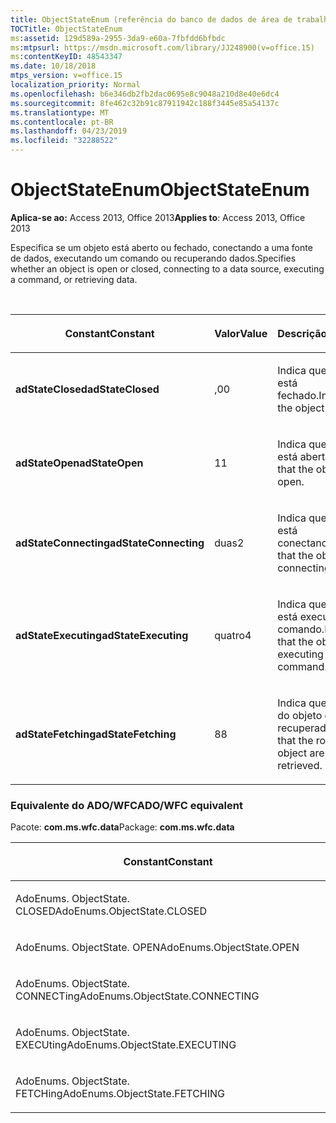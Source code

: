 ```yaml
---
title: ObjectStateEnum (referência do banco de dados de área de trabalho do Access)
TOCTitle: ObjectStateEnum
ms:assetid: 129d589a-2955-3da9-e60a-7fbfdd6bfbdc
ms:mtpsurl: https://msdn.microsoft.com/library/JJ248900(v=office.15)
ms:contentKeyID: 48543347
ms.date: 10/18/2018
mtps_version: v=office.15
localization_priority: Normal
ms.openlocfilehash: b6e346db2fb2dac0695e8c9048a210d8e40e6dc4
ms.sourcegitcommit: 8fe462c32b91c87911942c188f3445e85a54137c
ms.translationtype: MT
ms.contentlocale: pt-BR
ms.lasthandoff: 04/23/2019
ms.locfileid: "32288522"
---
```

# <a name="objectstateenum"></a><span data-ttu-id="ce7c9-102">ObjectStateEnum</span><span class="sxs-lookup"><span data-stu-id="ce7c9-102">ObjectStateEnum</span></span>

<span data-ttu-id="ce7c9-103">**Aplica-se ao:** Access 2013, Office 2013</span><span class="sxs-lookup"><span data-stu-id="ce7c9-103">**Applies to**: Access 2013, Office 2013</span></span>

<span data-ttu-id="ce7c9-104">Especifica se um objeto está aberto ou fechado, conectando a uma fonte de dados, executando um comando ou recuperando dados.</span><span class="sxs-lookup"><span data-stu-id="ce7c9-104">Specifies whether an object is open or closed, connecting to a data source, executing a command, or retrieving data.</span></span>

<br/>

<table>
<colgroup>
<col style="width: 33%" />
<col style="width: 33%" />
<col style="width: 33%" />
</colgroup>
<thead>
<tr class="header">
<th><p><span data-ttu-id="ce7c9-105">Constant</span><span class="sxs-lookup"><span data-stu-id="ce7c9-105">Constant</span></span></p></th>
<th><p><span data-ttu-id="ce7c9-106">Valor</span><span class="sxs-lookup"><span data-stu-id="ce7c9-106">Value</span></span></p></th>
<th><p><span data-ttu-id="ce7c9-107">Descrição</span><span class="sxs-lookup"><span data-stu-id="ce7c9-107">Description</span></span></p></th>
</tr>
</thead>
<tbody>
<tr class="odd">
<td><p><span data-ttu-id="ce7c9-108"><strong>adStateClosed</strong></span><span class="sxs-lookup"><span data-stu-id="ce7c9-108"><strong>adStateClosed</strong></span></span></p></td>
<td><p><span data-ttu-id="ce7c9-109">,0</span><span class="sxs-lookup"><span data-stu-id="ce7c9-109">0</span></span></p></td>
<td><p><span data-ttu-id="ce7c9-110">Indica que o objeto está fechado.</span><span class="sxs-lookup"><span data-stu-id="ce7c9-110">Indicates that the object is closed.</span></span></p></td>
</tr>
<tr class="even">
<td><p><span data-ttu-id="ce7c9-111"><strong>adStateOpen</strong></span><span class="sxs-lookup"><span data-stu-id="ce7c9-111"><strong>adStateOpen</strong></span></span></p></td>
<td><p><span data-ttu-id="ce7c9-112">1</span><span class="sxs-lookup"><span data-stu-id="ce7c9-112">1</span></span></p></td>
<td><p><span data-ttu-id="ce7c9-113">Indica que o objeto está aberto.</span><span class="sxs-lookup"><span data-stu-id="ce7c9-113">Indicates that the object is open.</span></span></p></td>
</tr>
<tr class="odd">
<td><p><span data-ttu-id="ce7c9-114"><strong>adStateConnecting</strong></span><span class="sxs-lookup"><span data-stu-id="ce7c9-114"><strong>adStateConnecting</strong></span></span></p></td>
<td><p><span data-ttu-id="ce7c9-115">duas</span><span class="sxs-lookup"><span data-stu-id="ce7c9-115">2</span></span></p></td>
<td><p><span data-ttu-id="ce7c9-116">Indica que o objeto está conectando.</span><span class="sxs-lookup"><span data-stu-id="ce7c9-116">Indicates that the object is connecting.</span></span></p></td>
</tr>
<tr class="even">
<td><p><span data-ttu-id="ce7c9-117"><strong>adStateExecuting</strong></span><span class="sxs-lookup"><span data-stu-id="ce7c9-117"><strong>adStateExecuting</strong></span></span></p></td>
<td><p><span data-ttu-id="ce7c9-118">quatro</span><span class="sxs-lookup"><span data-stu-id="ce7c9-118">4</span></span></p></td>
<td><p><span data-ttu-id="ce7c9-119">Indica que o objeto está executando um comando.</span><span class="sxs-lookup"><span data-stu-id="ce7c9-119">Indicates that the object is executing a command.</span></span></p></td>
</tr>
<tr class="odd">
<td><p><span data-ttu-id="ce7c9-120"><strong>adStateFetching</strong></span><span class="sxs-lookup"><span data-stu-id="ce7c9-120"><strong>adStateFetching</strong></span></span></p></td>
<td><p><span data-ttu-id="ce7c9-121">8</span><span class="sxs-lookup"><span data-stu-id="ce7c9-121">8</span></span></p></td>
<td><p><span data-ttu-id="ce7c9-122">Indica que as linhas do objeto estão sendo recuperadas.</span><span class="sxs-lookup"><span data-stu-id="ce7c9-122">Indicates that the rows of the object are being retrieved.</span></span></p></td>
</tr>
</tbody>
</table>


### <a name="adowfc-equivalent"></a><span data-ttu-id="ce7c9-123">Equivalente do ADO/WFC</span><span class="sxs-lookup"><span data-stu-id="ce7c9-123">ADO/WFC equivalent</span></span>

<span data-ttu-id="ce7c9-124">Pacote: **com.ms.wfc.data**</span><span class="sxs-lookup"><span data-stu-id="ce7c9-124">Package: **com.ms.wfc.data**</span></span>

<table>
<colgroup>
<col style="width: 100%" />
</colgroup>
<thead>
<tr class="header">
<th><p><span data-ttu-id="ce7c9-125">Constant</span><span class="sxs-lookup"><span data-stu-id="ce7c9-125">Constant</span></span></p></th>
</tr>
</thead>
<tbody>
<tr class="odd">
<td><p><span data-ttu-id="ce7c9-126">AdoEnums. ObjectState. CLOSED</span><span class="sxs-lookup"><span data-stu-id="ce7c9-126">AdoEnums.ObjectState.CLOSED</span></span></p></td>
</tr>
<tr class="even">
<td><p><span data-ttu-id="ce7c9-127">AdoEnums. ObjectState. OPEN</span><span class="sxs-lookup"><span data-stu-id="ce7c9-127">AdoEnums.ObjectState.OPEN</span></span></p></td>
</tr>
<tr class="odd">
<td><p><span data-ttu-id="ce7c9-128">AdoEnums. ObjectState. CONNECTing</span><span class="sxs-lookup"><span data-stu-id="ce7c9-128">AdoEnums.ObjectState.CONNECTING</span></span></p></td>
</tr>
<tr class="even">
<td><p><span data-ttu-id="ce7c9-129">AdoEnums. ObjectState. EXECUting</span><span class="sxs-lookup"><span data-stu-id="ce7c9-129">AdoEnums.ObjectState.EXECUTING</span></span></p></td>
</tr>
<tr class="odd">
<td><p><span data-ttu-id="ce7c9-130">AdoEnums. ObjectState. FETCHing</span><span class="sxs-lookup"><span data-stu-id="ce7c9-130">AdoEnums.ObjectState.FETCHING</span></span></p></td>
</tr>
</tbody>
</table>

